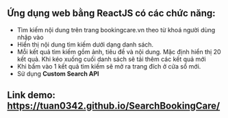 ## Ứng dụng web bằng ReactJS có các chức năng:
+ Tìm kiếm nội dung trên trang bookingcare.vn theo từ khoá người dùng nhập vào
+ Hiển thị nội dung tìm kiếm dưới dạng danh sách.
+ Mỗi kết quả tìm kiếm gồm ảnh, tiêu đề và nội dung. Mặc định hiển thị 20 kết quả. Khi kéo xuống cuối danh sách sẽ tải thêm các kết quả mới
+ Khi bấm vào 1 kết quả tìm kiếm sẽ mở ra trang đích ở cửa sổ mới.
+ Sử dụng **Custom Search API**

## Link demo: https://tuan0342.github.io/SearchBookingCare/
